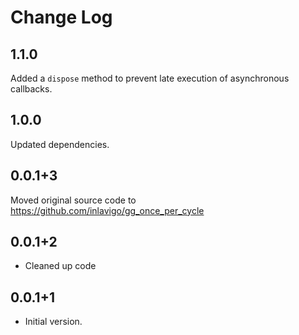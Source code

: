 # Change Log

## 1.1.0

Added a `dispose` method to prevent late execution of asynchronous callbacks.

## 1.0.0

Updated dependencies.

## 0.0.1+3

Moved original source code to https://github.com/inlavigo/gg_once_per_cycle

## 0.0.1+2

- Cleaned up code

## 0.0.1+1

- Initial version.
